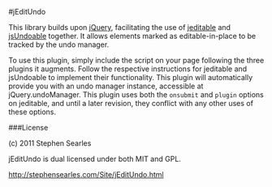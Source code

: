 #jEditUndo

This library builds upon [jQuery](http://jquery.com/), facilitating the use of [jeditable](http://www.appelsiini.net/projects/jeditable) and [jsUndoable](http://jscott.me/jsundoable.html) together. It allows elements marked as editable-in-place to be tracked by the undo manager.

To use this plugin, simply include the script on your page following the three plugins it augments. Follow the respective instructions for jeditable and jsUndoable to implement their functionality. This plugin will automatically provide you with an undo manager instance, accessible at jQuery.undoManager. This plugin uses both the ```onsubmit``` and ```plugin``` options on jeditable, and until a later revision, they conflict with any other uses of these options.

###License

(c) 2011 Stephen Searles

jEditUndo is dual licensed under both MIT and GPL.

http://stephensearles.com/Site/jEditUndo.html

